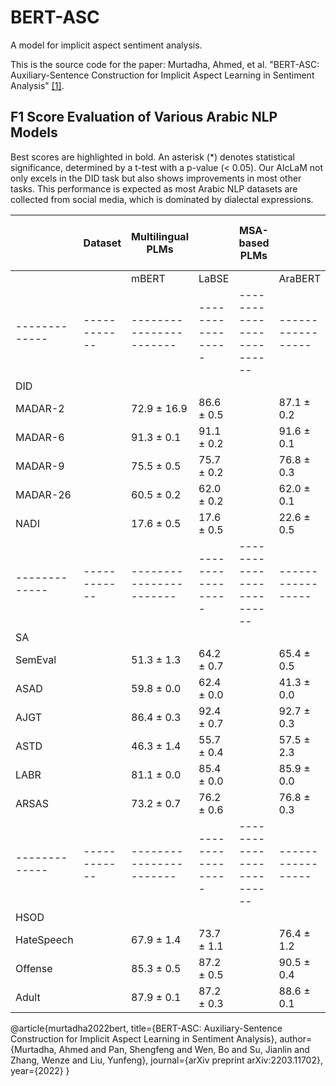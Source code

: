 
 # BERT-ASC 
 A model for implicit aspect sentiment analysis.
 
 This is the source code for the paper: Murtadha, Ahmed, et al. "BERT-ASC: Auxiliary-Sentence Construction for Implicit Aspect Learning in Sentiment Analysis" [[1]](https://arxiv.org/abs/2203.11702). 
 
## F1 Score Evaluation of Various Arabic NLP Models

Best scores are highlighted in bold. An asterisk (*) denotes statistical significance, determined by a t-test with a p-value (< 0.05). Our AlcLaM not only excels in the DID task but also shows improvements in most other tasks. This performance is expected as most Arabic NLP datasets are collected from social media, which is dominated by dialectal expressions.

|             | Dataset    | Multilingual PLMs     |                 | MSA-based PLMs           |                 | MSA-Dialect-based PLMs                       |
|-------------|------------|-----------------------|-----------------|--------------------------|-----------------|---------------------------------------------|
|             |            | mBERT                 | LaBSE           |                          | AraBERT        | ArBERT           |                 | MdBERT          | CAMeL          | MARBERT         | AlcLaM          |
|-------------|------------|-----------------------|-----------------|--------------------------|-----------------|------------------|-----------------|-----------------|-----------------|-----------------|-----------------|
| DID         |            |                       |                 |                          |                |                  |                 |                 |                 |                 |                 |
| MADAR-2     |            | 72.9 ± 16.9           | 86.6 ± 0.5      |                          | 87.1 ± 0.2      | 87.1 ± 0.2       |                 | 86.0 ± 0.6      | 87.5 ± 1.0      | 85.3 ± 3.8      | **98.2 ± 0.1**  |
| MADAR-6     |            | 91.3 ± 0.1            | 91.1 ± 0.2      |                          | 91.6 ± 0.1      | 91.6 ± 0.2       |                 | 91.6 ± 0.0      | 92.0 ± 0.1      | 92.2 ± 0.2      | **93.2 ± 0.1*** |
| MADAR-9     |            | 75.5 ± 0.5            | 75.7 ± 0.2      |                          | 76.8 ± 0.3      | 74.5 ± 4.3       |                 | 75.9 ± 0.5      | 77.5 ± 0.4      | 78.2 ± 0.3      | **81.9 ± 0.3**  |
| MADAR-26    |            | 60.5 ± 0.2            | 62.0 ± 0.2      |                          | 62.0 ± 0.1      | 61.7 ± 0.1       |                 | 60.2 ± 0.4      | 62.9 ± 0.1      | 61.5 ± 0.4      | **66.3 ± 0.1*** |
| NADI        |            | 17.6 ± 0.5            | 17.6 ± 0.5      |                          | 22.6 ± 0.5      | 22.6 ± 0.5       |                 | 24.9 ± 0.6      | 25.9 ± 0.5      | **28.6 ± 0.8*** | 25.6 ± 0.6      |
|-------------|------------|-----------------------|-----------------|--------------------------|-----------------|------------------|-----------------|-----------------|-----------------|-----------------|-----------------|
| SA          |            |                       |                 |                          |                |                  |                 |                 |                 |                 |                 |
| SemEval     |            | 51.3 ± 1.3            | 64.2 ± 0.7      |                          | 65.4 ± 0.5      | 64.4 ± 0.9       |                 | 65.6 ± 0.3      | 67.1 ± 0.7      | 66.4 ± 0.3      | **69.2 ± 0.4*** |
| ASAD        |            | 59.8 ± 0.0            | 62.4 ± 0.0      |                          | 41.3 ± 0.0      | 66.9 ± 0.0       |                 | **67.5 ± 0.0**  | 65.8 ± 0.0      | 66.8 ± 0.0      | 66.7 ± 0.0      |
| AJGT        |            | 86.4 ± 0.3            | 92.4 ± 0.7      |                          | 92.7 ± 0.3      | 92.6 ± 0.4       |                 | 93.6 ± 0.0      | 93.6 ± 0.3      | 93.7 ± 0.1      | **95.0 ± 0.3*** |
| ASTD        |            | 46.3 ± 1.4            | 55.7 ± 0.4      |                          | 57.5 ± 2.3      | 59.7 ± 0.1       |                 | 61.9 ± 0.4      | 60.2 ± 0.2      | 61.0 ± 0.5      | **64.6 ± 0.1*** |
| LABR        |            | 81.1 ± 0.0            | 85.4 ± 0.0      |                          | 85.9 ± 0.0      | 85.9 ± 0.0       |                 | 84.7 ± 0.0      | **86.3 ± 0.0**  | 85.0 ± 0.0      | 84.9 ± 0.0      |
| ARSAS       |            | 73.2 ± 0.7            | 76.2 ± 0.6      |                          | 76.8 ± 0.3      | 76.1 ± 0.2       |                 | 76.3 ± 0.2      | 77.1 ± 0.3      | 76.2 ± 0.2      | **77.9 ± 0.3*** |
|-------------|------------|-----------------------|-----------------|--------------------------|-----------------|------------------|-----------------|-----------------|-----------------|-----------------|-----------------|
| HSOD        |            |                       |                 |                          |                |                  |                 |                 |                 |                 |                 |
| HateSpeech  |            | 67.9 ± 1.4            | 73.7 ± 1.1      |                          | 76.4 ± 1.2      | 76.8 ± 1.4       |                 | 80.0 ± 0.1      | 78.8 ± 0.6      | 80.0 ± 0.8      | **81.4 ± 0.5*** |
| Offense     |            | 85.3 ± 0.5            | 87.2 ± 0.5      |                          | 90.5 ± 0.4      | 90.5 ± 0.4       |                 | 90.8 ± 0.2      | 89.2 ± 0.5      | 90.8 ± 0.3      | **91.3 ± 0.3*** |
| Adult       |            | 87.9 ± 0.1            | 87.2 ± 0.3      |                          | 88.6 ± 0.1      | 88.4 ± 0.6       |                 | 88.1 ± 0.0      | 88.6 ± 0.3      | 88.3 ± 0.1      | **89.3 ± 0.3*** |

 


@article{murtadha2022bert,
  title={BERT-ASC: Auxiliary-Sentence Construction for Implicit Aspect Learning in Sentiment Analysis},
  author={Murtadha, Ahmed and Pan, Shengfeng and Wen, Bo and Su, Jianlin and Zhang, Wenze and Liu, Yunfeng},
  journal={arXiv preprint arXiv:2203.11702},
  year={2022}
}
```
